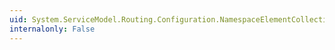 ```yaml
---
uid: System.ServiceModel.Routing.Configuration.NamespaceElementCollection.GetElementKey(System.Configuration.ConfigurationElement)
internalonly: False
---
```

